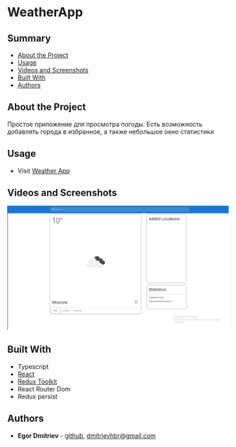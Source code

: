 # WeatherApp

## Summary

- [About the Project](#about-the-project)
- [Usage](#usage)
- [Videos and Screenshots](#videos-and-screenshots)
- [Built With](#built-with)
- [Authors](#authors)

## About the Project

<p>Простое приложение для просмотра погоды. Есть возможность добавлять города в избранное, а также небольшое окно статистики</p>

## Usage

- Visit [Weather App](hobager.github.io/weatherApp/)

## Videos and Screenshots

![gif of weather app](/forReadme/demo1.gif)

## Built With

- Typescript
- [React](https://reactjs.org/)
- [Redux Toolkit](https://redux-toolkit.js.org/)
- React Router Dom
- Redux persist

## Authors

- **Egor Dmitriev** - [github](https://github.com/HoBager), [dmitrievhbr@gmail.com](mailto:dmitrievhbr@gmail.com.)
